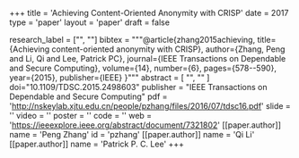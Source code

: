 +++
title = 'Achieving Content-Oriented Anonymity with CRISP'
date = 2017
type = 'paper'
layout = 'paper'
draft = false

research_label = ["", ""]
bibtex = """@article{zhang2015achieving,
  title={Achieving content-oriented anonymity with CRISP},
  author={Zhang, Peng and Li, Qi and Lee, Patrick PC},
  journal={IEEE Transactions on Dependable and Secure Computing},
  volume={14},
  number={6},
  pages={578--590},
  year={2015},
  publisher={IEEE}
}"""
abstract = [
    "",
    ""
]
doi="10.1109/TDSC.2015.2498603"
publisher = "IEEE Transactions on Dependable and Secure Computing"
pdf = 'http://nskeylab.xjtu.edu.cn/people/pzhang/files/2016/07/tdsc16.pdf'
slide = ''
video = ''
poster = ''
code = ''
web = 'https://ieeexplore.ieee.org/abstract/document/7321802'
[[paper.author]]
    name = 'Peng Zhang'
    id = 'pzhang'
[[paper.author]]
    name = 'Qi Li'
[[paper.author]]
    name = 'Patrick P. C. Lee'
+++
